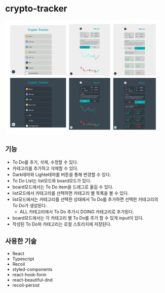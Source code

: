 # crypto-tracker

![img](./src/asset/img/Desktop%20-%201.png)
## 기능

- To Do를 추가, 삭제, 수정할 수 있다.
- 카테고리를 추가하고 삭제할 수 있다.
- Dark테마와 Lighte테마를 버튼을 통해 변경할 수 있다.
- To Do List는 list모드와 board모드가 있다.
- board모드에서는 To Do item을 드래그로 옮길 수 있다.
- list모드에서 카테고리를 선택하면 카테고리 별 목록을 볼 수 있다.
- list모드에서는 카테고리를 선택한 상태에서 To Do를 추가하면 선택한 카테고리의 To Do가 생성된다.
    - ALL 카테고리에서 To Do 추가시 DOING 카테고리로 추가된다.
- board모드에서는 각 카테고리 별 To Do를 추가 할 수 있게 input이 있다.
- 작성된 To Do와 카테고리는 로컬 스토리지에 저장된다.

## 사용한 기술

- React
- Typescript
- Recoil
- styled-components
- react-hook-form
- react-beautiful-dnd
- recoil-persist